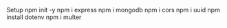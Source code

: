 Setup
npm init -y
npm i express
npm i mongodb
npm i cors
npm i uuid
npm install dotenv
npm i multer
